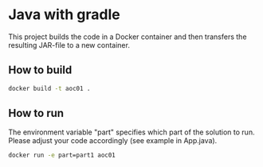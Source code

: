# Java with gradle

This project builds the code in a Docker container and then transfers the resulting JAR-file to a new container. 

## How to build
```bash
docker build -t aoc01 . 
```

## How to run
The environment variable "part" specifies which part of the solution to run. Please adjust your code accordingly (see example in App.java).
```bash
docker run -e part=part1 aoc01
```